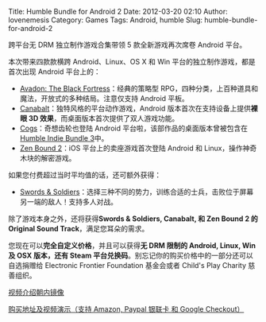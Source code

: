 Title: Humble Bundle for Android 2
Date: 2012-03-20 02:10
Author: lovenemesis
Category: Games
Tags: Android, humble
Slug: humble-bundle-for-android-2

跨平台无 DRM 独立制作游戏合集带领 5 款全新游戏再次席卷 Android 平台。

本次带来四款款横跨 Android、Linux、OS X 和 Win
平台的独立制作游戏，都是首次出现 Android 平台上的：

-   [Avadon: The Black
    Fortress](http://www.spidweb.com/avadon/)：经典的策略型
    RPG，四种分类，上百种道具和魔法，开放式的多种结局。注意仅支持
    Android 平板。
-   [Canabalt](http://adamatomic.com/)：独特风格的平台动作游戏，Android
    版本首次在支持设备上提供**裸眼 3D
    效果**，而桌面版本首次提供了双人游戏功能。
-   [Cogs](http://www.cogsgame.com/)：奇想齿轮也登陆 Android
    平台啦，该部作品的桌面版本曾被包含在 [Humble Indie Bundle
    3](http://linuxtoy.org/archives/humble-indie-bundle-3.html)中。
-   [Zen Bound 2](http://zenbound.com/)：iOS 平台上的卖座游戏首次登陆
    Android 和 Linux，操作神奇木块的解密游戏。

如果您付费超过当时平均值的话，还可额外获得：

-   [Swords &
    Soldiers](http://www.swordsandsoldiers.com/)：选择三种不同的势力，训练合适的士兵，击败位于屏幕另一端的敌人！支持多人对战。

除了游戏本身之外，还将获得**Swords & Soldiers, Canabalt, 和 Zen Bound 2
的 Original Sound Track**，满足您耳朵的需求。

您现在可以**完全自定义价格**，并且可以获得**无 DRM 限制的 Android,
Linux, Win 及 OSX 版本，还有 Steam
平台兑换码**。别忘记你的购买价格中的一部分还可以自选捐赠给 Electronic
Frontier Foundation 基金会或者 Child's Play Charity 慈善组织。

[视频介绍朝内镜像](http://v.youku.com/v_show/id_XMzY4Mzk1MTI0.html)

[购买地址及视频演示（支持 Amazon, Paypal 银联卡 和 Google
Checkout）](http://www.humblebundle.com/)
